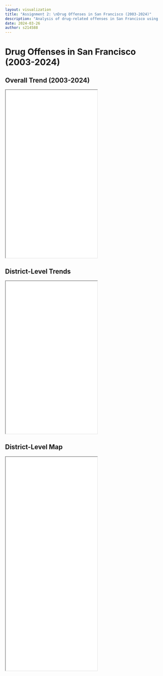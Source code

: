 ```yaml
---
layout: visualization
title: "Assignment 2: \nDrug Offenses in San Francisco (2003-2024)"
description: "Analysis of drug-related offenses in San Francisco using multiple visualization techniques"
date: 2024-03-26
author: s214588
---
```


# Drug Offenses in San Francisco (2003-2024)


## Overall Trend (2003-2024)


<iframe src="/assets/plotly/yearly_drug_offenses.html" height="550px"></iframe>



## District-Level Trends


<iframe src="/assets/bokeh/district_trends.html" height="500px"></iframe>



##  District-Level Map


<iframe src="/assets/plotly/district_map.html" height="700px"></iframe>




